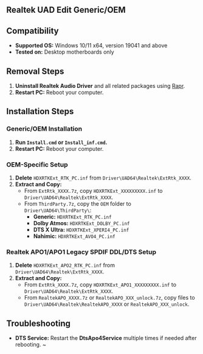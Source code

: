 ## Realtek UAD Edit Generic/OEM

## Compatibility
- **Supported OS:** Windows 10/11 x64, version 19041 and above
- **Tested on:** Desktop motherboards only

## Removal Steps
1. **Uninstall Realtek Audio Driver** and all related packages using [Rapr][DriverStoreExplorer].
2. **Restart PC:** Reboot your computer.

## Installation Steps

### Generic/OEM Installation
1. **Run `Install.cmd` or `Install_inf.cmd`.**
2. **Restart PC:** Reboot your computer.

### OEM-Specific Setup
1. **Delete** `HDXRTKExt_RTK_PC.inf` from `Driver\UAD64\Realtek\ExtRtk_XXXX`.
2. **Extract and Copy:**
   - From `ExtRtk_XXXX.7z`, copy `HDXRTKExt_XXXXXXXXX.inf` to `Driver\UAD64\Realtek\ExtRtk_XXXX`.
   - From `ThirdParty.7z`, copy the `OEM` folder to `Driver\UAD64\ThirdParty\`:
     - **Generic:** `HDXRTKExt_RTK_PC.inf`
     - **Dolby Atmos:** `HDXRTKExt_DOLBY_PC.inf`
     - **DTS X Ultra:** `HDXRTKExt_XPERI4_PC.inf`
     - **Nahimic:** `HDXRTKExt_AVO4_PC.inf`

### Realtek APO1/APO1 Legacy SPDIF DDL/DTS Setup
1. **Delete** `HDXRTKExt_APO2_RTK_PC.inf` from `Driver\UAD64\Realtek\ExtRtk_XXXX`.
2. **Extract and Copy:**
   - From `ExtRtk_XXXX.7z`, copy `HDXRTKExt_APO1_XXXXXXXXX.inf` to `Driver\UAD64\Realtek\ExtRtk_XXXX`.
   - From `RealtekAPO_XXXX.7z` or `RealtekAPO_XXX_unlock.7z`, copy files to `Driver\UAD64\Realtek\RealtekAPO_XXXX` or `RealtekAPO_XXX_unlock`.

## Troubleshooting
- **DTS Service:** Restart the **DtsApo4Service** multiple times if needed after rebooting. ~

[DriverStoreExplorer]: https://github.com/lostindark/DriverStoreExplorer
